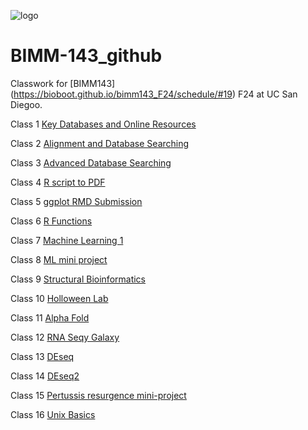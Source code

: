 ![logo](https://bioboot.github.io/bimm143_F24/assets/img/logo.png)

# BIMM-143_github
Classwork for [BIMM143] (https://bioboot.github.io/bimm143_F24/schedule/#19) F24 at UC San Diegoo.

Class 1 [Key Databases and Online Resources](https://github.com/Karlg23/BIMM-143_github/tree/af5f9fba8d003ad8366014e4fc27c1d70a4a9dab/Class%201)

Class 2 [Alignment and Database Searching](https://github.com/Karlg23/BIMM-143_github/tree/af5f9fba8d003ad8366014e4fc27c1d70a4a9dab/Class%202)

Class 3 [Advanced Database Searching](https://github.com/Karlg23/BIMM-143_github/tree/af5f9fba8d003ad8366014e4fc27c1d70a4a9dab/Class%203%20)

Class 4 [R script to PDF](https://github.com/Karlg23/BIMM-143_github/blob/af5f9fba8d003ad8366014e4fc27c1d70a4a9dab/Class%204/lab%204.pdf) 

Class 5 [ggplot RMD Submission](https://github.com/Karlg23/BIMM-143_github/tree/af5f9fba8d003ad8366014e4fc27c1d70a4a9dab/Class%205.)

Class 6 [R Functions](https://github.com/Karlg23/BIMM-143_github/blob/af5f9fba8d003ad8366014e4fc27c1d70a4a9dab/Class%206/Class%206.pdf)

Class 7 [Machine Learning 1](https://github.com/Karlg23/BIMM-143_github/tree/af5f9fba8d003ad8366014e4fc27c1d70a4a9dab/Class%207)

Class 8 [ML mini project ](https://github.com/Karlg23/BIMM-143_github/blob/af5f9fba8d003ad8366014e4fc27c1d70a4a9dab/Class%208%20MIni%20Project/Class-8-Mini-Project.pdf)

Class 9 [Structural Bioinformatics]()

Class 10 [Holloween Lab](https://github.com/Karlg23/BIMM-143_github/blob/af5f9fba8d003ad8366014e4fc27c1d70a4a9dab/Class%2010%20Halloween%20Lab/Class%2010%20Halloween%20Lab%20-%20Class-10-Halloween-Lab.pdf)

Class 11 [Alpha Fold](https://github.com/Karlg23/BIMM-143_github/blob/af5f9fba8d003ad8366014e4fc27c1d70a4a9dab/Class%2011%20/Class-9-Structural-BioInformatics-1.pdf)

Class 12 [RNA Seqy Galaxy](https://github.com/Karlg23/BIMM-143_github/blob/af5f9fba8d003ad8366014e4fc27c1d70a4a9dab/class12%20point/class12-point.pdf)

Class 13 [DEseq](https://github.com/Karlg23/BIMM-143_github/blob/af5f9fba8d003ad8366014e4fc27c1d70a4a9dab/Class%2013/Class%2013%20-%20Class-13.pdf)

Class 14 [DEseq2](https://github.com/Karlg23/BIMM-143_github/blob/af5f9fba8d003ad8366014e4fc27c1d70a4a9dab/Class%2014/Class%2014.pdf)

Class 15 [Pertussis resurgence mini-project]()

Class 16 [Unix Basics](https://github.com/Karlg23/BIMM-143_github/tree/af5f9fba8d003ad8366014e4fc27c1d70a4a9dab/Class%2016)
 





